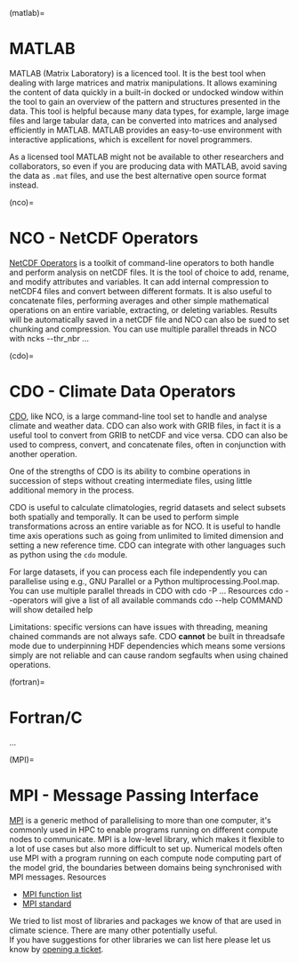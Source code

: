 (matlab)=
# MATLAB
MATLAB (Matrix Laboratory) is a licenced tool. It is the best tool when dealing with large matrices and matrix manipulations. It allows examining the content of data quickly in a built-in docked or undocked window within the tool to gain an overview of the pattern and structures presented in the data. This tool is helpful because many data types, for example, large image files and large tabular data, can be converted into matrices and analysed efficiently in MATLAB. MATLAB provides an easy-to-use environment with interactive applications, which is excellent for novel programmers. 

As a licensed tool MATLAB might not be available to other researchers and collaborators, so even if you are producing data with MATLAB, avoid saving the data as `.mat` files, and use the best alternative open source format instead.

(nco)=
# NCO - NetCDF Operators
[NetCDF Operators](http://nco.sourceforge.net/) is a toolkit of command-line operators to both handle and perform analysis on netCDF files. It is the tool of choice to add, rename, and modify attributes and variables. It can add internal compression to netCDF4 files and convert between different formats. It is also useful to concatenate files, performing averages and other simple mathematical operations on an entire variable, extracting, or deleting variables. Results will be automatically saved in a netCDF file and NCO can also be sued to set chunking and compression.
You can use multiple parallel threads in NCO with ncks --thr_nbr <nthreads> ...

(cdo)=
# CDO - Climate Data Operators
[CDO](https://code.mpimet.mpg.de/projects/cdo/), like NCO, is a large command-line tool set to handle and analyse climate and weather data. CDO can also work with GRIB files, in fact it is a useful tool to convert from GRIB to netCDF and vice versa. CDO can also be used to compress, convert, and concatenate files, often in conjunction with another operation.

One of the strengths of CDO is its ability to combine operations in succession of steps without creating intermediate files, using little additional memory in the process.

CDO is useful to calculate climatologies, regrid datasets and select subsets both spatially and temporally. It can be used to perform simple transformations across an entire variable as for NCO. It is useful to handle time axis operations such as going from unlimited to limited dimension and setting a new reference time. CDO can integrate with other languages such as python using the `cdo` module.

For large datasets, if you can process each file independently you can parallelise using e.g., GNU Parallel or a Python multiprocessing.Pool.map.
You can use multiple parallel threads in CDO with cdo -P <nthreads> ...
Resources
cdo --operators will give a list of all available commands
cdo --help COMMAND will show detailed help

Limitations: specific versions can have issues with threading, meaning chained commands are not always safe. CDO **cannot** be built in threadsafe mode due to underpinning HDF dependencies which means some versions simply are not reliable and can cause random segfaults when using chained operations.

(fortran)=
# Fortran/C
...

(MPI)=
# MPI - Message Passing Interface
[MPI](https://en.wikipedia.org/wiki/Message_Passing_Interface) is a generic method of parallelising to more than one computer, it's commonly used in HPC to enable programs running on different compute nodes to communicate.
MPI is a low-level library, which makes it flexible to a lot of use cases but also more difficult to set up. Numerical models often use MPI with a program running on each compute node computing part of the model grid, the boundaries between domains being synchronised with MPI messages.
Resources
* [MPI function list](https://www.open-mpi.org/doc/current/)
* [MPI standard](https://www.mpi-forum.org/docs/)

We tried to list most of libraries and packages we know of that are used in climate science. There are many other potentially useful.<br>
If you have suggestions for other libraries we can list here please let us know by [opening a ticket](https://github.com/ACDguide/BigData/issues/new).
